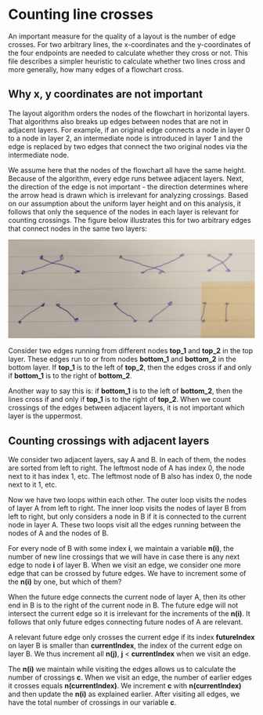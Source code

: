 Counting line crosses
=====================

An important measure for the quality of a layout is the number of edge crosses. For two arbitrary lines, the x-coordinates and the y-coordinates of the four endpoints are needed to calculate whether they cross or not. This file describes a simpler heuristic to calculate whether two lines cross and more generally, how many edges of a flowchart cross.

Why x, y coordinates are not important
--------------------------------------

The layout algorithm orders the nodes of the flowchart in horizontal layers. That algorithms also breaks up edges between nodes that are not in adjacent layers. For example, if an original edge connects a node in layer 0 to a node in layer 2, an intermediate node is introduced in layer 1 and the edge is replaced by two edges that connect the two original nodes via the intermediate node.

We assume here that the nodes of the flowchart all have the same height. Because of the algorithm, every edge runs betwee adjacent layers. Next, the direction of the edge is not important - the direction determines where the arrow head is drawn which is irrelevant for analyzing crossings. Based on our assumption about the uniform layer height and on this analysis, it follows that only the sequence of the nodes in each layer is relevant for counting crossings. The figure below illustrates this for two arbitrary edges that connect nodes in the same two layers:

![when-lines-cross-smaller](when-lines-cross-smaller.jpg)

Consider two edges running from different nodes **top_1** and **top_2** in the top layer. These edges run to or from nodes **bottom_1** and **bottom_2** in the bottom layer. If **top_1** is to the left of **top_2**, then the edges cross if and only if **bottom_1** is to the right of **bottom_2**.

Another way to say this is: if **bottom_1** is to the left of **bottom_2**, then the lines cross if and only if **top_1** is to the right of **top_2**. When we count crossings of the edges between adjacent layers, it is not important which layer is the uppermost.

Counting crossings with adjacent layers
---------------------------------------

We consider two adjacent layers, say A and B. In each of them, the nodes are sorted from left to right. The leftmost node of A has index 0, the node next to it has index 1, etc. The leftmost node of B also has index 0, the node next to it 1, etc.

Now we have two loops within each other. The outer loop visits the nodes of layer A from left to right. The inner loop visits the nodes of layer B from left to right, but only considers a node in B if it is connected to the current node in layer A. These two loops visit all the edges running between the nodes of A and the nodes of B.

For every node of B with some index **i**, we maintain a variable **n(i)**, the number of new line crossings that we will have in case there is any next edge to node **i** of layer B. When we visit an edge, we consider one more edge that can be crossed by future edges. We have to increment some of the **n(i)** by one, but which of them?

When the future edge connects the current node of layer A, then its other end in B is to the right of the current node in B. The future edge will not intersect the current edge so it is irrelevant for the increments of the **n(i)**. It follows that only future edges connecting future nodes of A are relevant.

A relevant future edge only crosses the current edge if its index **futureIndex** on layer B is smaller than **currentIndex**, the index of the current edge on layer B. We thus increment all **n(j)**, **j** < **currentIndex** when we visit an edge.

The **n(i)** we maintain while visiting the edges allows us to calculate the number of crossings **c**. When we visit an edge, the number of earlier edges it crosses equals **n(currentIndex)**. We increment **c** with **n(currentIndex)** and then update the **n(i)** as explained earlier. After visiting all edges, we have the total number of crossings in our variable **c**.